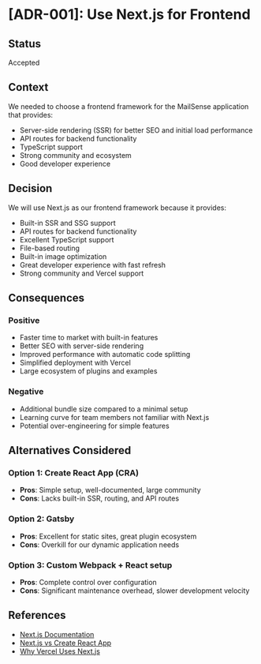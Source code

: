 # [ADR-001]: Use Next.js for Frontend

## Status

Accepted

## Context

We needed to choose a frontend framework for the MailSense application that provides:
- Server-side rendering (SSR) for better SEO and initial load performance
- API routes for backend functionality
- TypeScript support
- Strong community and ecosystem
- Good developer experience

## Decision

We will use Next.js as our frontend framework because it provides:
- Built-in SSR and SSG support
- API routes for backend functionality
- Excellent TypeScript support
- File-based routing
- Built-in image optimization
- Great developer experience with fast refresh
- Strong community and Vercel support

## Consequences

### Positive
- Faster time to market with built-in features
- Better SEO with server-side rendering
- Improved performance with automatic code splitting
- Simplified deployment with Vercel
- Large ecosystem of plugins and examples

### Negative
- Additional bundle size compared to a minimal setup
- Learning curve for team members not familiar with Next.js
- Potential over-engineering for simple features

## Alternatives Considered

### Option 1: Create React App (CRA)
- **Pros**: Simple setup, well-documented, large community
- **Cons**: Lacks built-in SSR, routing, and API routes

### Option 2: Gatsby
- **Pros**: Excellent for static sites, great plugin ecosystem
- **Cons**: Overkill for our dynamic application needs

### Option 3: Custom Webpack + React setup
- **Pros**: Complete control over configuration
- **Cons**: Significant maintenance overhead, slower development velocity

## References
- [Next.js Documentation](https://nextjs.org/docs)
- [Next.js vs Create React App](https://nextjs.org/docs/migrating/from-create-react-app)
- [Why Vercel Uses Next.js](https://vercel.com/solutions/nextjs)
